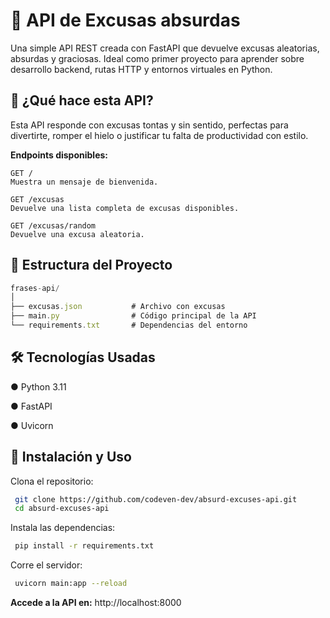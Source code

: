 
# 📘 API de Excusas absurdas
Una simple API REST creada con FastAPI que devuelve excusas aleatorias, absurdas y graciosas. Ideal como primer proyecto para aprender sobre desarrollo backend, rutas HTTP y entornos virtuales en Python.

## 🚀 ¿Qué hace esta API?

Esta API responde con excusas tontas y sin sentido, perfectas para divertirte, romper el hielo o justificar tu falta de productividad con estilo.

**Endpoints disponibles:**

```
GET /
Muestra un mensaje de bienvenida.
```
```
GET /excusas
Devuelve una lista completa de excusas disponibles.
```
```
GET /excusas/random
Devuelve una excusa aleatoria.
```

## 📂 Estructura del Proyecto

```javascript
frases-api/
│
├── excusas.json           # Archivo con excusas
├── main.py                # Código principal de la API
└── requirements.txt       # Dependencias del entorno
```

## 🛠️ Tecnologías Usadas
● Python 3.11

● FastAPI

● Uvicorn

## 🔧 Instalación y Uso

Clona el repositorio:

```bash
 git clone https://github.com/codeven-dev/absurd-excuses-api.git
 cd absurd-excuses-api
```

Instala las dependencias:

```bash
 pip install -r requirements.txt
```

Corre el servidor:

```bash
 uvicorn main:app --reload
```

**Accede a la API en:** http://localhost:8000
